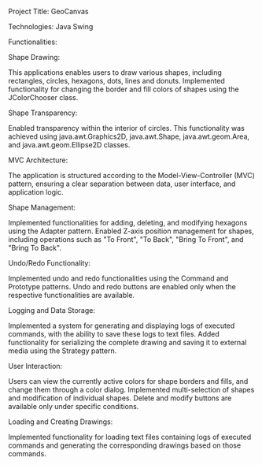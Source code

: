 Project Title: GeoCanvas

Technologies: Java Swing

Functionalities:

Shape Drawing:

This applications enables users to draw various shapes, including rectangles, circles, hexagons, dots, lines and donuts. Implemented functionality for changing the border and fill colors of shapes using the JColorChooser class.

Shape Transparency:

Enabled transparency within the interior of circles. This functionality was achieved using java.awt.Graphics2D, java.awt.Shape, java.awt.geom.Area, and java.awt.geom.Ellipse2D classes.

MVC Architecture:

The application is structured according to the Model-View-Controller (MVC) pattern, ensuring a clear separation between data, user interface, and application logic.

Shape Management:

Implemented functionalities for adding, deleting, and modifying hexagons using the Adapter pattern. Enabled Z-axis position management for shapes, including operations such as "To Front", "To Back", "Bring To Front", and "Bring To Back".

Undo/Redo Functionality:

Implemented undo and redo functionalities using the Command and Prototype patterns. Undo and redo buttons are enabled only when the respective functionalities are available.

Logging and Data Storage:

Implemented a system for generating and displaying logs of executed commands, with the ability to save these logs to text files. Added functionality for serializing the complete drawing and saving it to external media using the Strategy pattern.

User Interaction:

Users can view the currently active colors for shape borders and fills, and change them through a color dialog. Implemented multi-selection of shapes and modification of individual shapes. Delete and modify buttons are available only under specific conditions.

Loading and Creating Drawings:

Implemented functionality for loading text files containing logs of executed commands and generating the corresponding drawings based on those commands.

